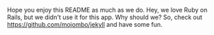 Hope you enjoy this README as much as we do. Hey, we love Ruby on Rails, but we didn't use it for this app. Why should we? So, check out https://github.com/mojombo/jekyll and have some fun.
